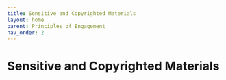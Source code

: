```yaml
---
title: Sensitive and Copyrighted Materials
layout: home
parent: Principles of Engagement
nav_order: 2
---
```

# Sensitive and Copyrighted Materials
